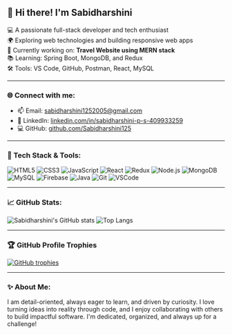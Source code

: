 ## 👋 Hi there! I'm Sabidharshini

💻 A passionate full-stack developer and tech enthusiast  
🌍 Exploring web technologies and building responsive web apps  
🚀 Currently working on: **Travel Website using MERN stack**  
📚 Learning: Spring Boot, MongoDB, and Redux  
🛠️ Tools: VS Code, GitHub, Postman, React, MySQL

---

### 🌐 Connect with me:
- 📫 Email: [sabidharshini1252005@gmail.com](mailto:sabidharshini1252005@gmail.com)
- 💼 LinkedIn: [linkedin.com/in/sabidharshini-p-s-409933259](https://www.linkedin.com/in/sabidharshini-p-s-409933259/)
- 💻 GitHub: [github.com/Sabidharshini125](https://github.com/Sabidharshini125)

---

### 🧰 Tech Stack & Tools:

![HTML5](https://img.shields.io/badge/-HTML5-E34F26?style=flat&logo=html5&logoColor=white)
![CSS3](https://img.shields.io/badge/-CSS3-1572B6?style=flat&logo=css3)
![JavaScript](https://img.shields.io/badge/-JavaScript-F7DF1E?style=flat&logo=javascript&logoColor=black)
![React](https://img.shields.io/badge/-React-61DAFB?style=flat&logo=react)
![Redux](https://img.shields.io/badge/-Redux-764ABC?style=flat&logo=redux)
![Node.js](https://img.shields.io/badge/-Node.js-339933?style=flat&logo=node.js)
![MongoDB](https://img.shields.io/badge/-MongoDB-47A248?style=flat&logo=mongodb)
![MySQL](https://img.shields.io/badge/-MySQL-4479A1?style=flat&logo=mysql)
![Firebase](https://img.shields.io/badge/-Firebase-FFCA28?style=flat&logo=firebase)
![Java](https://img.shields.io/badge/-Java-007396?style=flat&logo=java)
![Git](https://img.shields.io/badge/-Git-F05032?style=flat&logo=git)
![VSCode](https://img.shields.io/badge/-VSCode-007ACC?style=flat&logo=visual-studio-code)

---

### 📈 GitHub Stats:

![Sabidharshini's GitHub stats](https://github-readme-stats.vercel.app/api?username=Sabidharshini125&show_icons=true&theme=radical)
![Top Langs](https://github-readme-stats.vercel.app/api/top-langs/?username=Sabidharshini125&layout=compact&theme=radical)

---

### 🏆 GitHub Profile Trophies

[![GitHub trophies](https://github-profile-trophy.vercel.app/?username=Sabidharshini125&theme=onedark&no-frame=true&row=1&column=8&title=Repositories,Experience,Commits,PullRequest,Stars,Followers,Issues,Reviews)](https://github.com/ryo-ma/github-profile-trophy)

---

### ✨ About Me:

I am detail-oriented, always eager to learn, and driven by curiosity. I love turning ideas into reality through code, and I enjoy collaborating with others to build impactful software. I'm dedicated, organized, and always up for a challenge!
